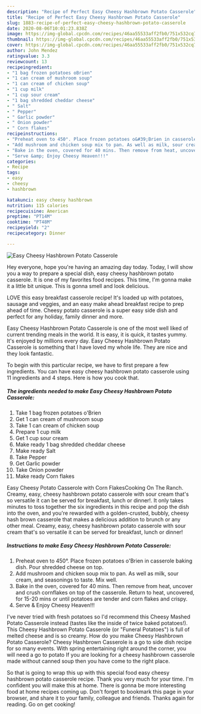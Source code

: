 ```yaml
---
description: "Recipe of Perfect Easy Cheesy Hashbrown Potato Casserole"
title: "Recipe of Perfect Easy Cheesy Hashbrown Potato Casserole"
slug: 1883-recipe-of-perfect-easy-cheesy-hashbrown-potato-casserole
date: 2020-08-06T10:01:23.838Z
image: https://img-global.cpcdn.com/recipes/46aa55533aff2fb0/751x532cq70/easy-cheesy-hashbrown-potato-casserole-recipe-main-photo.jpg
thumbnail: https://img-global.cpcdn.com/recipes/46aa55533aff2fb0/751x532cq70/easy-cheesy-hashbrown-potato-casserole-recipe-main-photo.jpg
cover: https://img-global.cpcdn.com/recipes/46aa55533aff2fb0/751x532cq70/easy-cheesy-hashbrown-potato-casserole-recipe-main-photo.jpg
author: John Mendez
ratingvalue: 3.3
reviewcount: 13
recipeingredient:
- "1 bag frozen potatoes oBrien"
- "1 can cream of mushroom soup"
- "1 can cream of chicken soup"
- "1 cup milk"
- "1 cup sour cream"
- "1 bag shredded cheddar cheese"
- " Salt"
- " Pepper"
- " Garlic powder"
- " Onion powder"
- " Corn flakes"
recipeinstructions:
- "Preheat oven to 450°. Place frozen potatoes o&#39;Brien in casserole baking dish. Pour shredded cheese on top."
- "Add mushroom and chicken soup mix to pan. As well as milk, sour cream, and seasonings to taste. Mix well."
- "Bake in the oven, covered for 40 mins. Then remove from heat, uncover and crush cornflakes on top of the casserole. Return to heat, uncovered, for 15-20 mins or until potatoes are tender and corn flakes and crispy."
- "Serve &amp; Enjoy Cheesy Heaven!!!"
categories:
- Recipe
tags:
- easy
- cheesy
- hashbrown

katakunci: easy cheesy hashbrown 
nutrition: 115 calories
recipecuisine: American
preptime: "PT14M"
cooktime: "PT48M"
recipeyield: "2"
recipecategory: Dinner

---
```



![Easy Cheesy Hashbrown Potato Casserole](https://img-global.cpcdn.com/recipes/46aa55533aff2fb0/751x532cq70/easy-cheesy-hashbrown-potato-casserole-recipe-main-photo.jpg)

Hey everyone, hope you're having an amazing day today. Today, I will show you a way to prepare a special dish, easy cheesy hashbrown potato casserole. It is one of my favorites food recipes. This time, I'm gonna make it a little bit unique. This is gonna smell and look delicious.

LOVE this easy breakfast casserole recipe! It&#39;s loaded up with potatoes, sausage and veggies, and an easy make ahead breakfast recipe to prep ahead of time. Cheesy potato casserole is a super easy side dish and perfect for any holiday, family dinner and more.

Easy Cheesy Hashbrown Potato Casserole is one of the most well liked of current trending meals in the world. It is easy, it is quick, it tastes yummy. It's enjoyed by millions every day. Easy Cheesy Hashbrown Potato Casserole is something that I have loved my whole life. They are nice and they look fantastic.


To begin with this particular recipe, we have to first prepare a few ingredients. You can have easy cheesy hashbrown potato casserole using 11 ingredients and 4 steps. Here is how you cook that.

<!--inarticleads1-->

##### The ingredients needed to make Easy Cheesy Hashbrown Potato Casserole:

1. Take 1 bag frozen potatoes o&#39;Brien
1. Get 1 can cream of mushroom soup
1. Take 1 can cream of chicken soup
1. Prepare 1 cup milk
1. Get 1 cup sour cream
1. Make ready 1 bag shredded cheddar cheese
1. Make ready  Salt
1. Take  Pepper
1. Get  Garlic powder
1. Take  Onion powder
1. Make ready  Corn flakes


Easy Cheesy Potato Casserole with Corn FlakesCooking On The Ranch. Creamy, easy, cheesy hashbrown potato casserole with sour cream that&#39;s so versatile it can be served for breakfast, lunch or dinner!. It only takes minutes to toss together the six ingredients in this recipe and pop the dish into the oven, and you&#39;re rewarded with a golden-crusted, bubbly, cheesy hash brown casserole that makes a delicious addition to brunch or any other meal. Creamy, easy, cheesy hashbrown potato casserole with sour cream that&#39;s so versatile it can be served for breakfast, lunch or dinner! 

<!--inarticleads2-->

##### Instructions to make Easy Cheesy Hashbrown Potato Casserole:

1. Preheat oven to 450°. Place frozen potatoes o&#39;Brien in casserole baking dish. Pour shredded cheese on top.
1. Add mushroom and chicken soup mix to pan. As well as milk, sour cream, and seasonings to taste. Mix well.
1. Bake in the oven, covered for 40 mins. Then remove from heat, uncover and crush cornflakes on top of the casserole. Return to heat, uncovered, for 15-20 mins or until potatoes are tender and corn flakes and crispy.
1. Serve &amp; Enjoy Cheesy Heaven!!!


I&#39;ve never tried with fresh potatoes so I&#39;d recommend this Cheesy Mashed Potato Casserole instead (tastes like the inside of twice baked potatoes!). This Cheesy Hashbrown Potato Casserole (or &#34;Funeral Potatoes&#34;) is full of melted cheese and is so creamy. How do you make Cheesy Hashbrown Potato Casserole? Cheesy Hashbrown Casserole is a go to side dish recipe for so many events. With spring entertaining right around the corner, you will need a go to potato If you are looking for a cheesy hashbrown casserole made without canned soup then you have come to the right place. 

So that is going to wrap this up with this special food easy cheesy hashbrown potato casserole recipe. Thank you very much for your time. I'm confident you will make this at home. There is gonna be more interesting food at home recipes coming up. Don't forget to bookmark this page in your browser, and share it to your family, colleague and friends. Thanks again for reading. Go on get cooking!
